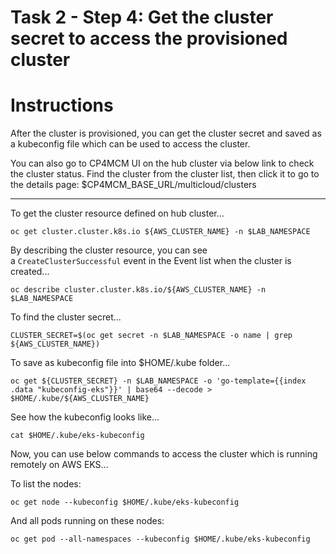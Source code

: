 # Task 2 - Step 4: Get the cluster secret to access the provisioned cluster

Instructions
============

After the cluster is provisioned, you can get the cluster secret and saved as a kubeconfig file which can be
used to access the cluster.

You can also go to CP4MCM UI on the hub cluster via below link to check the cluster status. Find the cluster
from the cluster list, then click it to go to the details page:
$CP4MCM_BASE_URL/multicloud/clusters

---

To get the cluster resource defined on hub cluster...

```shell
oc get cluster.cluster.k8s.io ${AWS_CLUSTER_NAME} -n $LAB_NAMESPACE
```

By describing the cluster resource, you can see a `CreateClusterSuccessful` event in the Event list when the cluster is created...

```shell
oc describe cluster.cluster.k8s.io/${AWS_CLUSTER_NAME} -n $LAB_NAMESPACE
```

To find the cluster secret...

```shell
CLUSTER_SECRET=$(oc get secret -n $LAB_NAMESPACE -o name | grep ${AWS_CLUSTER_NAME})
```

To save as kubeconfig file into $HOME/.kube folder...

```shell
oc get ${CLUSTER_SECRET} -n $LAB_NAMESPACE -o 'go-template={{index .data "kubeconfig-eks"}}' | base64 --decode > $HOME/.kube/${AWS_CLUSTER_NAME}
```

See how the kubeconfig looks like...

```shell
cat $HOME/.kube/eks-kubeconfig
```

Now, you can use below commands to access the cluster which is running remotely on AWS EKS...

To list the nodes:

```shell
oc get node --kubeconfig $HOME/.kube/eks-kubeconfig
```

And all pods running on these nodes:

```shell
oc get pod --all-namespaces --kubeconfig $HOME/.kube/eks-kubeconfig
```
